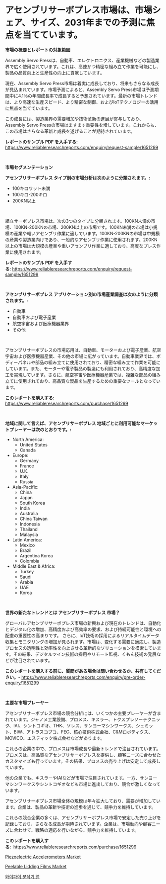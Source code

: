 <p><h1>アセンブリサーボプレス市場は、市場シェア、サイズ、2031年までの予測に焦点を当てています。</h1></p><p><strong>市場の概要とレポートの対象範囲</strong></p>
<p><p>Assembly Servo Pressは、自動車、エレクトロニクス、産業機械などの製造業界で広く使用されています。これは、高速かつ精密な組み立て作業を可能にし、製品の品質向上と生産性の向上に貢献しています。</p><p>現在、Assembly Servo Press市場は着実に成長しており、将来もさらなる成長が見込まれています。市場予測によると、Assembly Servo Press市場は予測期間中に4.1％の年間成長率で成長すると予想されています。最新の市場トレンドは、より高速な生産スピード、より精密な制御、およびIoTテクノロジーの活用に焦点を当てています。</p><p>この成長には、製造業界の需要増加や技術革新の進展が寄与しており、Assembly Servo Pressの市場はますます重要性を増しています。これからも、この市場はさらなる革新と成長を遂げることが期待されています。</p></p>
<p><strong>レポートのサンプル PDF を入手する:</strong> <a href="https://www.reliableresearchreports.com/enquiry/request-sample/1651299">https://www.reliableresearchreports.com/enquiry/request-sample/1651299</a></p>
<p>&nbsp;</p>
<p><strong>市場セグメンテーション</strong></p>
<p><strong>アセンブリサーボプレス タイプ別の市場分析は次のように分類されます。:</strong></p>
<p><ul><li>100キロワット未満</li><li>100キロ-200キロ</li><li>200KN以上</li></ul></p>
<p>&nbsp;</p>
<p><p>組立サーボプレス市場は、次の3つのタイプに分類されます。100KN未満の市場、100KN-200KNの市場、200KN以上の市場です。100KN未満の市場は小規模の産業や軽いアセンブリ作業に適しています。100KN-200KNの市場は中規模の産業や製造業向けであり、一般的なアセンブリ作業に使用されます。200KN以上の市場は大規模の産業や重いアセンブリ作業に適しており、高度なプレス作業に使用されます。</p></p>
<p><strong>レポートのサンプル PDF を入手する:</strong>&nbsp;<a href="https://www.reliableresearchreports.com/enquiry/request-sample/1651299">https://www.reliableresearchreports.com/enquiry/request-sample/1651299</a></p>
<p>&nbsp;</p>
<p><strong> アセンブリサーボプレス アプリケーション別の市場産業調査は次のように分類されます。:</strong></p>
<p><ul><li>自動車</li><li>自動車および電子産業</li><li>航空宇宙および医療機器業界</li><li>その他</li></ul></p>
<p>&nbsp;</p>
<p><p>アセンブリサーボプレスの市場応用は、自動車、モーターおよび電子産業、航空宇宙および医療機器産業、その他の市場に広がっています。自動車業界では、ボディーパネルや部品の組み立てに使用されており、精密な組み立て作業を可能にしています。また、モーターや電子製品の製造にも利用されており、高精度な加工を実現しています。さらに、航空宇宙や医療機器産業では、複雑な部品の組み立てに使用されており、高品質な製品を生産するための重要なツールとなっています。</p></p>
<p><strong>このレポートを購入する:</strong>&nbsp; <a href="https://www.reliableresearchreports.com/purchase/1651299">https://www.reliableresearchreports.com/purchase/1651299</a></p>
<p>&nbsp;</p>
<p><strong>地域に関して言えば、アセンブリサーボプレス 地域ごとに利用可能なマーケットプレーヤーは次のとおりです。:</strong></p>
<p><ul>
    <li>
        North America:
        <ul>
            <li>United States</li>
            <li>Canada</li>
        </ul>
    </li>
    <li>
        Europe:
        <ul>
            <li>Germany</li>
            <li>France</li>
            <li>U.K.</li>
            <li>Italy</li>
            <li>Russia</li>
        </ul>
    </li>
    <li>
        Asia-Pacific:
        <ul>
            <li>China</li>
            <li>Japan</li>
            <li>South Korea</li>
            <li>India</li>
            <li>Australia</li>
            <li>China Taiwan</li>
            <li>Indonesia</li>
            <li>Thailand</li>
            <li>Malaysia</li>
        </ul>
    </li>
    <li>
        Latin America:
        <ul>
            <li>Mexico</li>
            <li>Brazil</li>
            <li>Argentina Korea</li>
            <li>Colombia</li>
        </ul>
    </li>
    <li>
        Middle East & Africa:
        <ul>
            <li>Turkey</li>
            <li>Saudi</li>
            <li>Arabia</li>
            <li>UAE</li>
            <li>Korea</li>
        </ul>
    </li>
    </ul></p>
<p>&nbsp;</p>
<p><strong>世界の新たなトレンドとは アセンブリサーボプレス 市場？</strong></p>
<p><p>グローバルアセンブリサーボプレス市場の新興および現在のトレンドは、自動化とデジタル化の増加、高精度および高効率の要求、および持続可能性と環境への配慮の重要性の高まりです。 さらに、IoT技術の採用によるリアルタイムデータ収集とモニタリングの増加が見られます。市場は、変化する需要に適応し、製造プロセスの透明性と効率性を向上させる革新的なソリューションを模索しています。その結果、デジタルツイン技術の採用やリモート監視、くもん技術の発展などが注目されています。</p></p>
<p><strong>このレポートを購入する前に、質問がある場合は問い合わせるか、共有してください。</strong>- <a href="https://www.reliableresearchreports.com/enquiry/pre-order-enquiry/1651299">https://www.reliableresearchreports.com/enquiry/pre-order-enquiry/1651299</a></p>
<p>&nbsp;</p>
<p><strong>主要な市場プレーヤー</strong></p>
<p><p>アセンブリサーボプレス市場の競合分析には、いくつかの主要プレーヤーが含まれています。ジャノメ工業設備、プロメス、キスラー、トクスプレソーテクニック、IAI、シントコギオ、THK、ソレス、サンヨーマシンワークス、シュミット、BIW、アトラスコプコ、FEC、核心技術株式会社、C&Mロボティクス、MOVICO、エスティック株式会社などがあります。</p><p>これらの企業の中で、プロメスは市場成長や最新トレンドで注目されています。プロメスは、高品質なアセンブリサーボプレスを提供し、顧客ニーズに合わせたカスタマイズも行っています。その結果、プロメスの売り上げは安定して成長しています。</p><p>他の企業でも、キスラーやIAIなどが市場で注目されています。一方、サンヨーマシンワークスやシントコギオなども市場に進出しており、競合が激しくなっています。</p><p>アセンブリサーボプレス市場全体の規模は年々拡大しており、需要が増加しています。企業は、製品の革新や技術の進歩を通じて、競争力を維持しています。</p><p>これらの競合企業の多くは、アセンブリサーボプレス市場で安定した売り上げを記録しており、さらなる成長が期待されています。企業は、市場動向や顧客ニーズに合わせて、戦略の適応を行いながら、競争力を維持しています。</p></p>
<p><strong>このレポートを購入する:</strong>&nbsp;&nbsp;<a href="https://www.reliableresearchreports.com/purchase/1651299">https://www.reliableresearchreports.com/purchase/1651299</a></p>
<p><p><a href="https://github.com/jodemen/Market-Research-Report-List-2/blob/main/piezoelectric-accelerometers-market.md">Piezoelectric Accelerometers Market</a></p><p><a href="https://crocus-run-b5a.notion.site/Peelable-Lidding-Films-Market-Analysis-Examines-its-Scope-on-Growth-Opportunities-and-Forecasted-Tr-06e2a00c3aee4ee89cd0feb40eac54ec">Peelable Lidding Films Market</a></p><p><a href="https://github.com/lzuwsfreyoq70/Market-Research-Report-List-1/blob/main/82318409635.md">와이파이 분석기 앱</a></p></p>